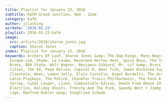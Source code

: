 ```yaml
---
title: Playlist for January 23, 2018
subtitle: KAFM Grand Junction, 9pm - 12am
category: kafm
author: jclacking
airdate: '2018-01-23'
playlist: 2018-01-23-kafm
image:
  src: artists/2018/sharon_jones.jpg
  caption: Sharon Jones
index: Playlist for January 23, 2018
keywords: Archers Of Loaf, Sharon Jones &amp; The Dap-Kings, Mano Negra, Ariel Pink,
  Escape-ism, Shame, La Louma, Reverend Horton Heat, Spice Boys, The Toasters, The
  Bronx, 808 State, Walt Wagner, Benjamin Gibbard, Mr. Lif &amp; Brass Menazeri, Dappled
  Cities, The XX, Pepe Deluxe, Capitol K, Deer Tick, James Kochalka Superstar, The
  Clientele, Ween, Lemon Jelly, Elvis Costello, Gogol Bordello, The Accidentals, Cherry,
  Latin Playboys, The Police, Chandler Travis Philharmonic, The Pack A.D., Sunset
  Valley, Cyndi Lauper, Liima, Combustible Edison, Death From Above 1979, Diamante
  Eléctrico, Holiday Ghosts, Frenchy And The Punk, Speedy West + Jimmy Bryant, Julian
  Lage, Manfred Hubler &amp; Siegfried Schwab
---
```


